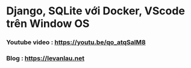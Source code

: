 # Django, SQLite với Docker, VScode trên Window OS

### Youtube video : https://youtu.be/qo_atqSalM8
### Blog : https://levanlau.net
